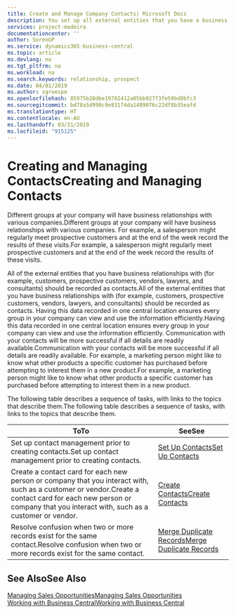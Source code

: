 ```yaml
---
title: Create and Manage Company Contacts| Microsoft Docs
description: You set up all external entities that you have a business relationship with (such as prospects, customers, vendors, and consultants) as contacts.
services: project-madeira
documentationcenter: ''
author: SorenGP
ms.service: dynamics365-business-central
ms.topic: article
ms.devlang: na
ms.tgt_pltfrm: na
ms.workload: na
ms.search.keywords: relationship, prospect
ms.date: 04/01/2019
ms.author: sgroespe
ms.openlocfilehash: 85975b28dbe19702412a05bb927f3fe59bd8bfc3
ms.sourcegitcommit: bd78a5d990c9e83174da1409076c22df8b35eafd
ms.translationtype: HT
ms.contentlocale: en-AU
ms.lasthandoff: 03/31/2019
ms.locfileid: "915125"
---
```

# <a name="creating-and-managing-contacts"></a><span data-ttu-id="c0aaa-103">Creating and Managing Contacts</span><span class="sxs-lookup"><span data-stu-id="c0aaa-103">Creating and Managing Contacts</span></span>
<span data-ttu-id="c0aaa-104">Different groups at your company will have business relationships with various companies.</span><span class="sxs-lookup"><span data-stu-id="c0aaa-104">Different groups at your company will have business relationships with various companies.</span></span> <span data-ttu-id="c0aaa-105">For example, a salesperson might regularly meet prospective customers and at the end of the week record the results of these visits.</span><span class="sxs-lookup"><span data-stu-id="c0aaa-105">For example, a salesperson might regularly meet prospective customers and at the end of the week record the results of these visits.</span></span>

<span data-ttu-id="c0aaa-106">All of the external entities that you have business relationships with (for example, customers, prospective customers, vendors, lawyers, and consultants) should be recorded as contacts.</span><span class="sxs-lookup"><span data-stu-id="c0aaa-106">All of the external entities that you have business relationships with (for example, customers, prospective customers, vendors, lawyers, and consultants) should be recorded as contacts.</span></span> <span data-ttu-id="c0aaa-107">Having this data recorded in one central location ensures every group in your company can view and use the information efficiently.</span><span class="sxs-lookup"><span data-stu-id="c0aaa-107">Having this data recorded in one central location ensures every group in your company can view and use the information efficiently.</span></span> <span data-ttu-id="c0aaa-108">Communication with your contacts will be more successful if all details are readily available.</span><span class="sxs-lookup"><span data-stu-id="c0aaa-108">Communication with your contacts will be more successful if all details are readily available.</span></span> <span data-ttu-id="c0aaa-109">For example, a marketing person might like to know what other products a specific customer has purchased before attempting to interest them in a new product.</span><span class="sxs-lookup"><span data-stu-id="c0aaa-109">For example, a marketing person might like to know what other products a specific customer has purchased before attempting to interest them in a new product.</span></span>

<span data-ttu-id="c0aaa-110">The following table describes a sequence of tasks, with links to the topics that describe them.</span><span class="sxs-lookup"><span data-stu-id="c0aaa-110">The following table describes a sequence of tasks, with links to the topics that describe them.</span></span>

| <span data-ttu-id="c0aaa-111">To</span><span class="sxs-lookup"><span data-stu-id="c0aaa-111">To</span></span> | <span data-ttu-id="c0aaa-112">See</span><span class="sxs-lookup"><span data-stu-id="c0aaa-112">See</span></span> |
| --- | --- |
| <span data-ttu-id="c0aaa-113">Set up contact management prior to creating contacts.</span><span class="sxs-lookup"><span data-stu-id="c0aaa-113">Set up contact management prior to creating contacts.</span></span> |[<span data-ttu-id="c0aaa-114">Set Up Contacts</span><span class="sxs-lookup"><span data-stu-id="c0aaa-114">Set Up Contacts</span></span>](marketing-setup-contacts.md) |
| <span data-ttu-id="c0aaa-115">Create a contact card for each new person or company that you interact with, such as a customer or vendor.</span><span class="sxs-lookup"><span data-stu-id="c0aaa-115">Create a contact card for each new person or company that you interact with, such as a customer or vendor.</span></span> |[<span data-ttu-id="c0aaa-116">Create Contacts</span><span class="sxs-lookup"><span data-stu-id="c0aaa-116">Create Contacts</span></span>](marketing-create-contact-companies.md) |
|<span data-ttu-id="c0aaa-117">Resolve confusion when two or more records exist for the same contact.</span><span class="sxs-lookup"><span data-stu-id="c0aaa-117">Resolve confusion when two or more records exist for the same contact.</span></span>|[<span data-ttu-id="c0aaa-118">Merge Duplicate Records</span><span class="sxs-lookup"><span data-stu-id="c0aaa-118">Merge Duplicate Records</span></span>](sales-how-merge-duplicate-records.md)|

## <a name="see-also"></a><span data-ttu-id="c0aaa-119">See Also</span><span class="sxs-lookup"><span data-stu-id="c0aaa-119">See Also</span></span>
[<span data-ttu-id="c0aaa-120">Managing Sales Opportunities</span><span class="sxs-lookup"><span data-stu-id="c0aaa-120">Managing Sales Opportunities</span></span>](marketing-manage-sales-opportunities.md)  
[<span data-ttu-id="c0aaa-121">Working with Business Central</span><span class="sxs-lookup"><span data-stu-id="c0aaa-121">Working with Business Central</span></span>](ui-work-product.md)  
